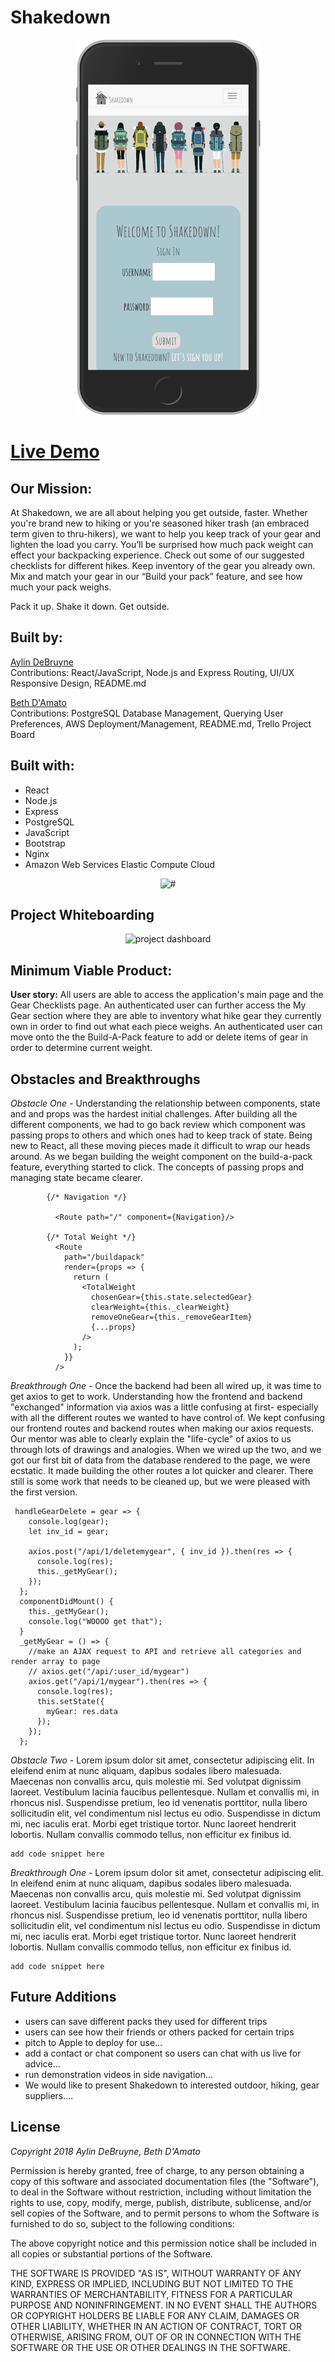 # Shakedown

<p align='center'>
    <img src='readme_imgs/one.png' alt='homepage'></img>
</p>

# [Live Demo](http://www.gearshakedown.net/)


## Our Mission:
At Shakedown, we are all about helping you get outside, faster. Whether you're brand new to hiking or you're seasoned hiker trash (an embraced term given to thru-hikers), we want to help you keep track of your gear and lighten the load you carry. You’ll be surprised how much pack weight can effect your backpacking experience.  Check out some of our suggested checklists for different hikes. Keep inventory of the gear you already own. Mix and match your gear in our “Build your pack” feature, and see how much your pack weighs.

Pack it up. Shake it down. Get outside.    


## Built by:

[Aylin DeBruyne](https://github.com/adebruyne)  
Contributions: React/JavaScript, Node.js and Express Routing, UI/UX Responsive Design, README.md

[Beth D'Amato](https://github.com/badamato)  
Contributions: PostgreSQL Database Management, Querying User Preferences, AWS Deployment/Management, README.md, Trello Project Board


## Built with:

* React
* Node.js
* Express
* PostgreSQL 
* JavaScript
* Bootstrap
* Nginx
* Amazon Web Services Elastic Compute Cloud

<p align='center'>
    <img src='readme_imgs/#' alt='#'></img>
</p>


## Project Whiteboarding

<p align='center'>
    <img src='readme_imgs/trello.png' alt='project dashboard'></img>
</p>



## Minimum Viable Product:
**User story:**  All users are able to access the application's main page and the Gear Checklists page.  An authenticated user can further access the My Gear section where they are able to inventory what hike gear they currently own in order to find out what each piece weighs.  An authenticated user can move onto the the Build-A-Pack feature to add or delete items of gear in order to determine current weight.


## Obstacles and Breakthroughs

*Obstacle One -*
    Understanding the relationship between components, state and and props was the hardest initial challenges. After building all the different components, we had to go back review which component was passing props to others and which ones had to keep track of state. Being new to React, all these moving pieces made it difficult to wrap our heads around. As we began building the weight component on the build-a-pack feature, everything started to click. The concepts of passing props and managing state became clearer.
    
```
        {/* Navigation */}
          
          <Route path="/" component={Navigation}/>
          
        {/* Total Weight */}
          <Route
            path="/buildapack"
            render={props => {
              return (
                <TotalWeight
                  chosenGear={this.state.selectedGear}
                  clearWeight={this._clearWeight}
                  removeOneGear={this._removeGearItem}
                  {...props}
                />
              );
            }}
          />

```

*Breakthrough One -*
    Once the backend had been all wired up, it was time to get axios to get to work. Understanding how the frontend and backend "exchanged" information via axios was a little confusing at first- especially with all the different routes we wanted to have control of. We kept confusing our frontend routes and backend routes when making our axios requests. Our mentor was able to clearly explain the "life-cycle" of axios to us through lots of drawings and analogies. When we wired up the two, and we got our first bit of data from the database rendered to the page, we were ecstatic. It made building the other routes a lot quicker and clearer. There still is some work that needs to be cleaned up, but we were pleased with the first version.
    
```
 handleGearDelete = gear => {
    console.log(gear);
    let inv_id = gear;

    axios.post("/api/1/deletemygear", { inv_id }).then(res => {
      console.log(res);
      this._getMyGear();
    });
  };
  componentDidMount() {
    this._getMyGear();
    console.log("WOOOO get that");
  }
  _getMyGear = () => {
    //make an AJAX request to API and retrieve all categories and render array to page
    // axios.get("/api/:user_id/mygear")
    axios.get("/api/1/mygear").then(res => {
      console.log(res);
      this.setState({
        myGear: res.data
      });
    });
  };
```

*Obstacle Two -*
Lorem ipsum dolor sit amet, consectetur adipiscing elit. In eleifend enim at nunc aliquam, dapibus sodales libero malesuada. Maecenas non convallis arcu, quis molestie mi. Sed volutpat dignissim laoreet. Vestibulum lacinia faucibus pellentesque. Nullam et convallis mi, in rhoncus nisl. Suspendisse pretium, leo id venenatis porttitor, nulla libero sollicitudin elit, vel condimentum nisl lectus eu odio. Suspendisse in dictum mi, nec iaculis erat. Morbi eget tristique tortor. Nunc laoreet hendrerit lobortis. Nullam convallis commodo tellus, non efficitur ex finibus id.
```
add code snippet here
```

*Breakthrough One -*
Lorem ipsum dolor sit amet, consectetur adipiscing elit. In eleifend enim at nunc aliquam, dapibus sodales libero malesuada. Maecenas non convallis arcu, quis molestie mi. Sed volutpat dignissim laoreet. Vestibulum lacinia faucibus pellentesque. Nullam et convallis mi, in rhoncus nisl. Suspendisse pretium, leo id venenatis porttitor, nulla libero sollicitudin elit, vel condimentum nisl lectus eu odio. Suspendisse in dictum mi, nec iaculis erat. Morbi eget tristique tortor. Nunc laoreet hendrerit lobortis. Nullam convallis commodo tellus, non efficitur ex finibus id.
```
add code snippet here
```


## Future Additions

* users can save different packs they used for different trips
* users can see how their friends or others packed for certain trips
* pitch to Apple to deploy for use...
* add a contact or chat component so users can chat with us live for advice...
* run demonstration videos in side navigation...
* We would like to present Shakedown to interested outdoor, hiking, gear suppliers....



## License 
*Copyright 2018 Aylin DeBruyne, Beth D'Amato*

Permission is hereby granted, free of charge, to any person obtaining a copy of this software and associated documentation files (the "Software"), to deal in the Software without restriction, including without limitation the rights to use, copy, modify, merge, publish, distribute, sublicense, and/or sell copies of the Software, and to permit persons to whom the Software is furnished to do so, subject to the following conditions:

The above copyright notice and this permission notice shall be included in all copies or substantial portions of the Software.

THE SOFTWARE IS PROVIDED "AS IS", WITHOUT WARRANTY OF ANY KIND, EXPRESS OR IMPLIED, INCLUDING BUT NOT LIMITED TO THE WARRANTIES OF MERCHANTABILITY, FITNESS FOR A PARTICULAR PURPOSE AND NONINFRINGEMENT. IN NO EVENT SHALL THE AUTHORS OR COPYRIGHT HOLDERS BE LIABLE FOR ANY CLAIM, DAMAGES OR OTHER LIABILITY, WHETHER IN AN ACTION OF CONTRACT, TORT OR OTHERWISE, ARISING FROM, OUT OF OR IN CONNECTION WITH THE SOFTWARE OR THE USE OR OTHER DEALINGS IN THE SOFTWARE.
